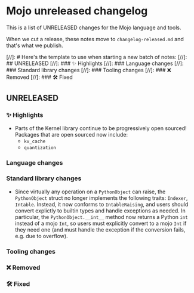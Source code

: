 # Mojo unreleased changelog

This is a list of UNRELEASED changes for the Mojo language and tools.

When we cut a release, these notes move to `changelog-released.md` and that's
what we publish.

[//]: # Here's the template to use when starting a new batch of notes:
[//]: ## UNRELEASED
[//]: ### ✨ Highlights
[//]: ### Language changes
[//]: ### Standard library changes
[//]: ### Tooling changes
[//]: ### ❌ Removed
[//]: ### 🛠️ Fixed

## UNRELEASED

### ✨ Highlights

- Parts of the Kernel library continue to be progressively open sourced!
  Packages that are open sourced now include:
  - `kv_cache`
  - `quantization`

### Language changes

### Standard library changes

- Since virtually any operation on a `PythonObject` can raise, the
  `PythonObject` struct no longer implements the following traits: `Indexer`,
  `Intable`. Instead, it now conforms to `IntableRaising`, and users should
  convert explictly to builtin types and handle exceptions as needed. In
  particular, the `PythonObject.__int__` method now returns a Python `int`
  instead of a mojo `Int`, so users must explicitly convert to a mojo `Int` if
  they need one (and must handle the exception if the conversion fails, e.g. due
  to overflow).

### Tooling changes

### ❌ Removed

### 🛠️ Fixed

